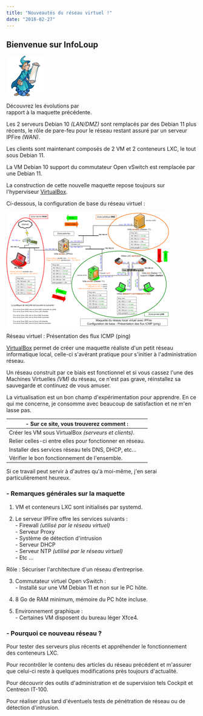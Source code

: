 ```yaml
---
title: "Nouveautés du réseau virtuel !"
date: "2018-02-27"
---
```


## Bienvenue sur InfoLoup

![Image - Lecteur des nouveautés](../wp-content/uploads/2021/12/magicien_bis.png)

Découvrez les évolutions par  
rapport à la maquette précédente.

Les 2 serveurs Debian 10 _(LAN/DMZ)_ sont remplacés par des Debian 11 plus récents, le rôle de pare-feu pour le réseau restant assuré par un serveur IPFire _(WAN)_.

Les clients sont maintenant composés de 2 VM et 2 conteneurs LXC, le tout sous Debian 11.

La VM Debian 10 support du commutateur Open vSwitch est remplacée par une Debian 11.

La construction de cette nouvelle maquette repose toujours sur l'hyperviseur [VirtualBox](https://www.virtualbox.org/).

Ci-dessous, la configuration de base du réseau virtuel :

[![Synoptique - Réseau virtuel : Présentation des flux ICMP (ping)](../wp-content/uploads/2018/05/maquette-base-ipfire-430x301.png "Cliquez pour agrandir l'image")](../wp-content/uploads/2018/05/maquette-base-ipfire.png)

Réseau virtuel : Présentation des flux ICMP (ping)

[VirtualBox](https://www.virtualbox.org/) permet de créer une maquette réaliste d'un petit réseau informatique local, celle-ci s'avérant pratique pour s'initier à l'administration réseau.

Un réseau construit par ce biais est fonctionnel et si vous cassez l'une des Machines Virtuelles _(VM)_ du réseau, ce n'est pas grave, réinstallez sa sauvegarde et continuez de vous amuser.

La virtualisation est un bon champ d'expérimentation pour apprendre. En ce qui me concerne, je consomme avec beaucoup de satisfaction et ne m'en lasse pas.

| \- Sur ce site, vous trouverez comment : |
| --- |
| Créer les VM sous VirtualBox _(serveurs et clients)_. |
| Relier celles-ci entre elles pour fonctionner en réseau. |
| Installer des services réseau tels DNS, DHCP, etc… |
| Vérifier le bon fonctionnement de l'ensemble. |

Si ce travail peut servir à d'autres qu'à moi-même, j'en serai particulièrement heureux.

### \- Remarques générales sur la maquette

1) VM et conteneurs LXC sont initialisés par systemd.

2) Le serveur IPFire offre les services suivants :  
\- Firewall _(utilisé par le réseau virtuel)_  
\- Serveur Proxy  
\- Système de détection d'intrusion  
\- Serveur DHCP  
\- Serveur NTP _(utilisé par le réseau virtuel)_  
\- Etc ...

Rôle : Sécuriser l'architecture d'un réseau d’entreprise.

3) Commutateur virtuel Open vSwitch :  
\- Installé sur une VM Debian 11 et non sur le PC hôte.

4) 8 Go de RAM minimum, mémoire du PC hôte incluse.

5) Environnement graphique :  
\- Certaines VM disposent du bureau léger Xfce4. 

### \- Pourquoi ce nouveau réseau ?

Pour tester des serveurs plus récents et appréhender le fonctionnement des conteneurs LXC.

Pour recontrôler le contenu des articles du réseau précédent et m'assurer que celui-ci reste à quelques modifications près toujours d'actualité.

Pour découvrir des outils d'administration et de supervision tels Cockpit et Centreon IT-100.

Pour réaliser plus tard d'éventuels tests de pénétration de réseau ou de détection d'intrusion.
